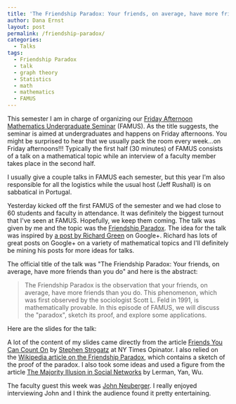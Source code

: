 ```yaml
---
title: 'The Friendship Paradox: Your friends, on average, have more friends than you do (Talk)'
author: Dana Ernst
layout: post
permalink: /friendship-paradox/
categories:
  - Talks
tags:
  - Friendship Paradox
  - talk
  - graph theory
  - Statistics
  - math
  - mathematics
  - FAMUS
---
```


This semester I am in charge of organizing our [Friday Afternoon Mathematics Undergraduate Seminar](http://naumathstat.github.io/seminars/famus/) (FAMUS).  As the title suggests, the seminar is aimed at undergraduates and happens on Friday afternoons.  You might be surprised to hear that we usually pack the room every week...on Friday afternoons!!!  Typically the first half (30 minutes) of FAMUS consists of a talk on a mathematical topic while an interview of a faculty member takes place in the second half.

I usually give a couple talks in FAMUS each semester, but this year I'm also responsible for all the logistics while the usual host (Jeff Rushall) is on sabbatical in Portugal.

Yesterday kicked off the first FAMUS of the semester and we had close to 60 students and faculty in attendance.  It was definitely the biggest turnout that I've seen at FAMUS.  Hopefully, we keep them coming.  The talk was given by me and the topic was the [Friendship Paradox](https://en.wikipedia.org/wiki/Friendship_paradox).  The idea for the talk was inspired by [a post by Richard Green](https://plus.google.com/101584889282878921052/posts/cHo5dMTQdsW) on Google+.  Richard has lots of great posts on Google+ on a variety of mathematical topics and I'll definitely be mining his posts for more ideas for talks.

The official title of the talk was "The Friendship Paradox: Your friends, on average, have more friends than you do" and here is the abstract:

> The Friendship Paradox is the observation that your friends, on average, have more friends than you do. This phenomenon, which was first observed by the sociologist Scott L. Feld in 1991, is mathematically provable. In this episode of FAMUS, we will discuss the "paradox", sketch its proof, and explore some applications.

Here are the slides for the talk:

<div><script async class="speakerdeck-embed" data-id="1608cda331724d1b97731b8ec1c91b0d" data-ratio="1.33333333333333" src="//speakerdeck.com/assets/embed.js"></script></div>

A lot of the content of my slides came directly from the article [Friends You Can Count On](http://opinionator.blogs.nytimes.com/2012/09/17/friends-you-can-count-on/) by [Stephen Strogatz](http://www.stevenstrogatz.com) at NY Times Opinator.  I also relied on the [Wikipedia article on the Friendship Paradox](https://en.wikipedia.org/wiki/Friendship_paradox), which contains a sketch of the proof of the paradox. I also took some ideas and used a figure from the article [The Majority Illusion in Social Networks](http://arxiv.org/abs/1506.03022) by Lerman, Yan, Wu.

The faculty guest this week was [John Neuberger](http://jan.ucc.nau.edu/jmn3/).  I really enjoyed interviewing John and I think the audience found it pretty entertaining.
